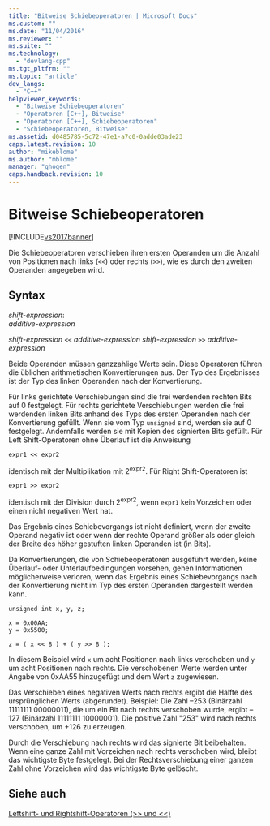 ```yaml
---
title: "Bitweise Schiebeoperatoren | Microsoft Docs"
ms.custom: ""
ms.date: "11/04/2016"
ms.reviewer: ""
ms.suite: ""
ms.technology: 
  - "devlang-cpp"
ms.tgt_pltfrm: ""
ms.topic: "article"
dev_langs: 
  - "C++"
helpviewer_keywords: 
  - "Bitweise Schiebeoperatoren"
  - "Operatoren [C++], Bitweise"
  - "Operatoren [C++], Schiebeoperatoren"
  - "Schiebeoperatoren, Bitweise"
ms.assetid: d0485785-5c72-47e1-a7c0-0adde03ade23
caps.latest.revision: 10
author: "mikeblome"
ms.author: "mblome"
manager: "ghogen"
caps.handback.revision: 10
---
```

# Bitweise Schiebeoperatoren
[!INCLUDE[vs2017banner](../assembler/inline/includes/vs2017banner.md)]

Die Schiebeoperatoren verschieben ihren ersten Operanden um die Anzahl von Positionen nach links \(`<<`\) oder rechts \(`>>`\), wie es durch den zweiten Operanden angegeben wird.  
  
## Syntax  
 *shift\-expression*:  
 *additive\-expression*  
  
 *shift\-expression*  `<<`  *additive\-expression shift\-expression*  `>>`  *additive\-expression*  
  
 Beide Operanden müssen ganzzahlige Werte sein.  Diese Operatoren führen die üblichen arithmetischen Konvertierungen aus. Der Typ des Ergebnisses ist der Typ des linken Operanden nach der Konvertierung.  
  
 Für links gerichtete Verschiebungen sind die frei werdenden rechten Bits auf 0 festgelegt.  Für rechts gerichtete Verschiebungen werden die frei werdenden linken Bits anhand des Typs des ersten Operanden nach der Konvertierung gefüllt.  Wenn sie vom Typ `unsigned` sind, werden sie auf 0 festgelegt.  Andernfalls werden sie mit Kopien des signierten Bits gefüllt.  Für Left Shift\-Operatoren ohne Überlauf ist die Anweisung  
  
```  
expr1 << expr2   
```  
  
 identisch mit der Multiplikation mit 2<sup>expr2</sup>.  Für Right Shift\-Operatoren ist  
  
```  
expr1 >> expr2   
```  
  
 identisch mit der Division durch 2<sup>expr2</sup>, wenn `expr1` kein Vorzeichen oder einen nicht negativen Wert hat.  
  
 Das Ergebnis eines Schiebevorgangs ist nicht definiert, wenn der zweite Operand negativ ist oder wenn der rechte Operand größer als oder gleich der Breite des höher gestuften linken Operanden ist \(in Bits\).  
  
 Da Konvertierungen, die von Schiebeoperatoren ausgeführt werden, keine Überlauf\- oder Unterlaufbedingungen vorsehen, gehen Informationen möglicherweise verloren, wenn das Ergebnis eines Schiebevorgangs nach der Konvertierung nicht im Typ des ersten Operanden dargestellt werden kann.  
  
```  
unsigned int x, y, z;  
  
x = 0x00AA;  
y = 0x5500;  
  
z = ( x << 8 ) + ( y >> 8 );  
```  
  
 In diesem Beispiel wird `x` um acht Positionen nach links verschoben und `y` um acht Positionen nach rechts.  Die verschobenen Werte werden unter Angabe von 0xAA55 hinzugefügt und dem Wert `z` zugewiesen.  
  
 Das Verschieben eines negativen Werts nach rechts ergibt die Hälfte des ursprünglichen Werts \(abgerundet\).  Beispiel: Die Zahl –253 \(Binärzahl 11111111 00000011\), die um ein Bit nach rechts verschoben wurde, ergibt –127 \(Binärzahl 11111111 10000001\).  Die positive Zahl "253" wird nach rechts verschoben, um \+126 zu erzeugen.  
  
 Durch die Verschiebung nach rechts wird das signierte Bit beibehalten.  Wenn eine ganze Zahl mit Vorzeichen nach rechts verschoben wird, bleibt das wichtigste Byte festgelegt.  Bei der Rechtsverschiebung einer ganzen Zahl ohne Vorzeichen wird das wichtigste Byte gelöscht.  
  
## Siehe auch  
 [Leftshift\- und Rightshift\-Operatoren \(\>\> und \<\<\)](../cpp/left-shift-and-right-shift-operators-input-and-output.md)